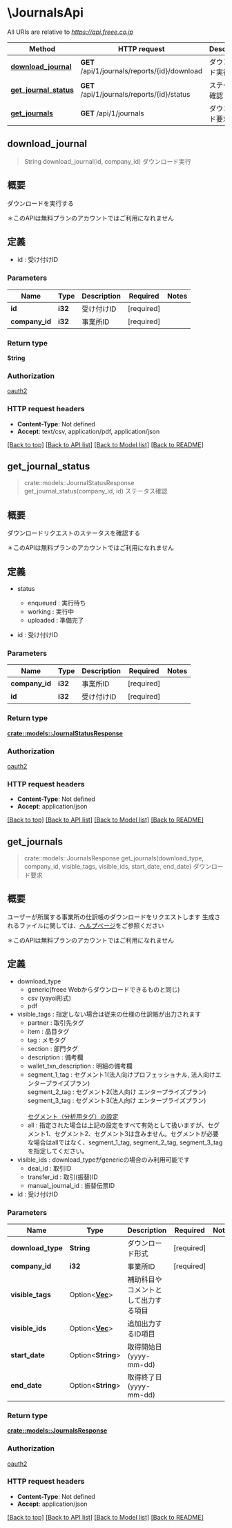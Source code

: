 # \JournalsApi

All URIs are relative to *https://api.freee.co.jp*

Method | HTTP request | Description
------------- | ------------- | -------------
[**download_journal**](JournalsApi.md#download_journal) | **GET** /api/1/journals/reports/{id}/download | ダウンロード実行
[**get_journal_status**](JournalsApi.md#get_journal_status) | **GET** /api/1/journals/reports/{id}/status | ステータス確認
[**get_journals**](JournalsApi.md#get_journals) | **GET** /api/1/journals | ダウンロード要求



## download_journal

> String download_journal(id, company_id)
ダウンロード実行

 <h2 id=\"\">概要</h2>  <p>ダウンロードを実行する</p>  <p>＊このAPIは無料プランのアカウントではご利用になれません</p>  <h2 id=\"_2\">定義</h2>  <ul> <li>id : 受け付けID</li> </ul>

### Parameters


Name | Type | Description  | Required | Notes
------------- | ------------- | ------------- | ------------- | -------------
**id** | **i32** | 受け付けID | [required] |
**company_id** | **i32** | 事業所ID | [required] |

### Return type

**String**

### Authorization

[oauth2](../README.md#oauth2)

### HTTP request headers

- **Content-Type**: Not defined
- **Accept**: text/csv, application/pdf, application/json

[[Back to top]](#) [[Back to API list]](../README.md#documentation-for-api-endpoints) [[Back to Model list]](../README.md#documentation-for-models) [[Back to README]](../README.md)


## get_journal_status

> crate::models::JournalStatusResponse get_journal_status(company_id, id)
ステータス確認

 <h2 id=\"\">概要</h2>  <p>ダウンロードリクエストのステータスを確認する</p>  <p>＊このAPIは無料プランのアカウントではご利用になれません</p>  <h2 id=\"_2\">定義</h2>  <ul> <li> <p>status</p>  <ul> <li>enqueued : 実行待ち</li>  <li>working : 実行中</li>  <li>uploaded : 準備完了</li> </ul> </li>  <li> <p>id : 受け付けID</p> </li> </ul>

### Parameters


Name | Type | Description  | Required | Notes
------------- | ------------- | ------------- | ------------- | -------------
**company_id** | **i32** | 事業所ID | [required] |
**id** | **i32** | 受け付けID | [required] |

### Return type

[**crate::models::JournalStatusResponse**](journalStatusResponse.md)

### Authorization

[oauth2](../README.md#oauth2)

### HTTP request headers

- **Content-Type**: Not defined
- **Accept**: application/json

[[Back to top]](#) [[Back to API list]](../README.md#documentation-for-api-endpoints) [[Back to Model list]](../README.md#documentation-for-models) [[Back to README]](../README.md)


## get_journals

> crate::models::JournalsResponse get_journals(download_type, company_id, visible_tags, visible_ids, start_date, end_date)
ダウンロード要求

 <h2 id=\"\">概要</h2>  <p>ユーザーが所属する事業所の仕訳帳のダウンロードをリクエストします 生成されるファイルに関しては、<a href=\"https://support.freee.co.jp/hc/ja/articles/204599604#2\">ヘルプページ</a>をご参照ください</p>  <p>＊このAPIは無料プランのアカウントではご利用になれません</p>  <h2 id=\"_2\">定義</h2>  <ul>   <li>download_type     <ul>       <li>generic(freee Webからダウンロードできるものと同じ)</li>       <li>csv (yayoi形式)</li>       <li>pdf</li>     </ul>   </li>   <li>visible_tags : 指定しない場合は従来の仕様の仕訳帳が出力されます     <ul>       <li>partner : 取引先タグ</li>       <li>item : 品目タグ</li>       <li>tag : メモタグ</li>       <li>section : 部門タグ</li>       <li>description : 備考欄</li>       <li>wallet_txn_description : 明細の備考欄</li>       <li>         segment_1_tag : セグメント1(法人向けプロフェッショナル, 法人向けエンタープライズプラン)<br>         segment_2_tag : セグメント2(法人向け エンタープライズプラン)<br>         segment_3_tag : セグメント3(法人向け エンタープライズプラン)<br><br>         <a href=\"https://support.freee.co.jp/hc/ja/articles/360020679611\" target=\"_blank\">セグメント（分析用タグ）の設定</a><br>       </li>       <li>all : 指定された場合は上記の設定をすべて有効として扱いますが、セグメント1、セグメント2、セグメント3は含みません。セグメントが必要な場合はallではなく、segment_1_tag, segment_2_tag, segment_3_tagを指定してください。</li>     </ul>   </li>   <li>visible_ids : download_typeがgenericの場合のみ利用可能です     <ul>       <li>deal_id : 取引ID</li>       <li>transfer_id : 取引(振替)ID</li>       <li>manual_journal_id : 振替伝票ID</li>     </ul>   </li>    <li>id : 受け付けID</li> </ul>

### Parameters


Name | Type | Description  | Required | Notes
------------- | ------------- | ------------- | ------------- | -------------
**download_type** | **String** | ダウンロード形式 | [required] |
**company_id** | **i32** | 事業所ID | [required] |
**visible_tags** | Option<[**Vec<String>**](String.md)> | 補助科目やコメントとして出力する項目 |  |
**visible_ids** | Option<[**Vec<String>**](String.md)> | 追加出力するID項目 |  |
**start_date** | Option<**String**> | 取得開始日 (yyyy-mm-dd) |  |
**end_date** | Option<**String**> | 取得終了日 (yyyy-mm-dd) |  |

### Return type

[**crate::models::JournalsResponse**](journalsResponse.md)

### Authorization

[oauth2](../README.md#oauth2)

### HTTP request headers

- **Content-Type**: Not defined
- **Accept**: application/json

[[Back to top]](#) [[Back to API list]](../README.md#documentation-for-api-endpoints) [[Back to Model list]](../README.md#documentation-for-models) [[Back to README]](../README.md)

